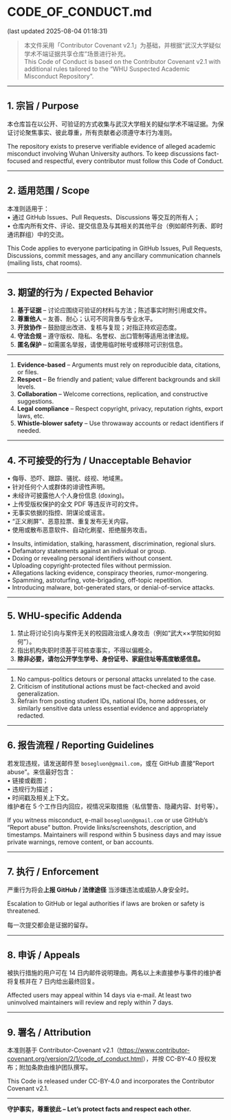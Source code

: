 # CODE_OF_CONDUCT.md  

(last updated 2025-08-04 01:18:31)

> 本文件采用「Contributor Covenant v2.1」为基础，并根据“武汉大学疑似学术不端证据共享仓库”场景进行补充。  
> This Code of Conduct is based on the Contributor Covenant v2.1 with additional rules tailored to the “WHU Suspected Academic Misconduct Repository”.

---

## 1. 宗旨 / Purpose

本仓库旨在以公开、可验证的方式收集与武汉大学相关的疑似学术不端证据。为保证讨论聚焦事实、彼此尊重，所有贡献者必须遵守本行为准则。

The repository exists to preserve verifiable evidence of alleged academic misconduct involving Wuhan University authors. To keep discussions fact-focused and respectful, every contributor must follow this Code of Conduct.

---

## 2. 适用范围 / Scope

本准则适用于：  
• 通过 GitHub Issues、Pull Requests、Discussions 等交互的所有人；  
• 仓库内所有文件、评论、提交信息及与其相关的其他平台（例如邮件列表、即时通讯群组）中的交流。

This Code applies to everyone participating in GitHub Issues, Pull Requests, Discussions, commit messages, and any ancillary communication channels (mailing lists, chat rooms).

---

## 3. 期望的行为 / Expected Behavior

1. **基于证据** – 讨论应围绕可验证的材料与方法；陈述事实时附引用或文件。  
2. **尊重他人** – 友善、耐心；认可不同背景与专业水平。  
3. **开放协作** – 鼓励提出改进、复核与复现；对指正持欢迎态度。  
4. **守法合规** – 遵守版权、隐私、名誉权、出口管制等适用法律法规。  
5. **匿名保护** – 如需匿名举报，请使用临时帐号或移除可识别信息。

---

1. **Evidence-based** – Arguments must rely on reproducible data, citations, or files.  
2. **Respect** – Be friendly and patient; value different backgrounds and skill levels.  
3. **Collaboration** – Welcome corrections, replication, and constructive suggestions.  
4. **Legal compliance** – Respect copyright, privacy, reputation rights, export laws, etc.  
5. **Whistle-blower safety** – Use throwaway accounts or redact identifiers if needed.

---

## 4. 不可接受的行为 / Unacceptable Behavior

• 侮辱、恐吓、跟踪、骚扰、歧视、地域黑。  
• 针对任何个人或群体的诽谤性声明。  
• 未经许可披露他人个人身份信息 (doxing)。  
• 上传受版权保护的全文 PDF 等违反许可的文件。  
• 无事实依据的指控、阴谋论或谣言。  
• “正义刷屏”、恶意拉票、重复发布无关内容。  
• 使用或散布恶意软件、自动化刷星、拒绝服务攻击。

• Insults, intimidation, stalking, harassment, discrimination, regional slurs.  
• Defamatory statements against an individual or group.  
• Doxing or revealing personal identifiers without consent.  
• Uploading copyright-protected files without permission.  
• Allegations lacking evidence, conspiracy theories, rumor-mongering.  
• Spamming, astroturfing, vote-brigading, off-topic repetition.  
• Introducing malware, bot-generated stars, or denial-of-service attacks.

---

## 5. WHU-specific Addenda

1. 禁止将讨论引向与案件无关的校园政治或人身攻击（例如“武大××学院如何如何”）。  
2. 指出机构失职时须基于可核查事实，不得以偏概全。  
3. **除非必要，请勿公开学生学号、身份证号、家庭住址等高度敏感信息。**

---

1. No campus-politics detours or personal attacks unrelated to the case.  
2. Criticism of institutional actions must be fact-checked and avoid generalization.  
3. Refrain from posting student IDs, national IDs, home addresses, or similarly sensitive data unless essential evidence and appropriately redacted.

---

## 6. 报告流程 / Reporting Guidelines

若发现违规，请发送邮件至 `bosegluon@gmail.com`，或在 GitHub 直接“Report abuse”。来信最好包含：  
• 链接或截图；  
• 违规行为描述；  
• 时间戳及相关上下文。  
维护者在 5 个工作日内回应，视情况采取措施（私信警告、隐藏内容、封号等）。

If you witness misconduct, e-mail `bosegluon@gmail.com` or use GitHub’s “Report abuse” button. Provide links/screenshots, description, and timestamps. Maintainers will respond within 5 business days and may issue private warnings, remove content, or ban accounts.

---

## 7. 执行 / Enforcement

严重行为将会**上报 GitHub / 法律途径** 当涉嫌违法或威胁人身安全时。

Escalation to GitHub or legal authorities if laws are broken or safety is threatened.

每一次提交都会是证据的留存。

---

## 8. 申诉 / Appeals

被执行措施的用户可在 14 日内邮件说明理由。两名以上未直接参与事件的维护者将复核并在 7 日内给出最终回复。

Affected users may appeal within 14 days via e-mail. At least two uninvolved maintainers will review and reply within 7 days.

---

## 9. 署名 / Attribution

本准则基于 Contributor-Covenant v2.1（<https://www.contributor-covenant.org/version/2/1/code_of_conduct.html>），并按 CC-BY-4.0 授权发布；附加条款由维护团队撰写。  

This Code is released under CC-BY-4.0 and incorporates the Contributor Covenant v2.1.

---

**守护事实，尊重彼此 – Let’s protect facts and respect each other.**
